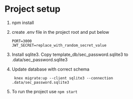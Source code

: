 # Project setup
1. npm install

2. create .env file in the project root and put below

       PORT=3000  
       JWT_SECRET=replace_with_random_secret_value

3. Install sqlite3. Copy template_db/sec_password.sqlite3 to .data/sec_password.sqlite3

4. Update database with correct schema


	    knex migrate:up --client sqlite3 --connection .data/sec_password.sqlite3
5. To run the project use `npm start`